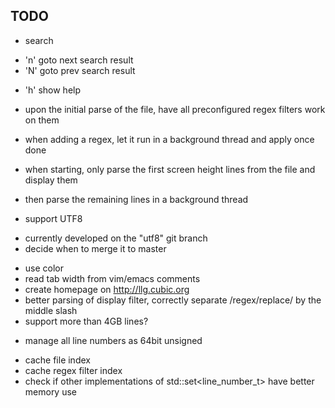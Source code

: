 TODO
----

- search
 + 'n' goto next search result
 + 'N' goto prev search result

- 'h' show help

- upon the initial parse of the file, have all preconfigured regex filters work on them
- when adding a regex, let it run in a background thread and apply once done
- when starting, only parse the first screen height lines from the file and display them
 + then parse the remaining lines in a background thread

- support UTF8
 + currently developed on the "utf8" git branch
 + decide when to merge it to master

- use color
- read tab width from vim/emacs comments
- create homepage on <http://llg.cubic.org>
- better parsing of display filter, correctly separate /regex/replace/ by the middle slash
- support more than 4GB lines?
 + manage all line numbers as 64bit unsigned
- cache file index
- cache regex filter index
- check if other implementations of std::set<line_number_t> have better memory use

